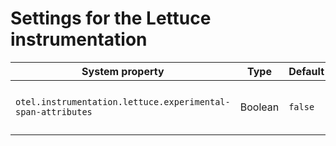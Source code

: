 # Settings for the Lettuce instrumentation

| System property | Type | Default | Description |
|---|---|---|---|
| `otel.instrumentation.lettuce.experimental-span-attributes` | Boolean | `false` | Enable the capture of span attributes (experimental). |
